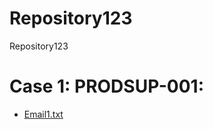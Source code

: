 # Repository123
Repository123



Case 1: PRODSUP-001:
====================
* [Email1.txt](https://github.com/DevendraMeena1/Solution/blob/master/Email1.txt)

